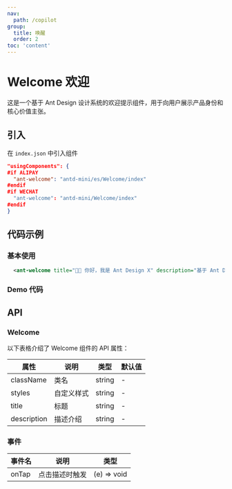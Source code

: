 ```yaml
---
nav:
  path: /copilot
group:
  title: 唤醒
  order: 2
toc: 'content'
---
```


# Welcome 欢迎

这是一个基于 Ant Design 设计系统的欢迎提示组件，用于向用户展示产品身份和核心价值主张。

## 引入

在 `index.json` 中引入组件

```json
"usingComponents": {
#if ALIPAY
  "ant-welcome": "antd-mini/es/Welcome/index"
#endif
#if WECHAT
  "ant-welcome": "antd-mini/Welcome/index"
#endif
}
```

## 代码示例

### 基本使用
```xml
  <ant-welcome title="👋🏻 你好，我是 Ant Design X" description="基于 Ant Design 的 AGI 产品界面解决方案，创造更美好的智能视界～" />
```

### Demo 代码

<code src='../../copilot-demo/pages/Welcome/index'></code>

## API

### Welcome

以下表格介绍了 Welcome 组件的 API 属性：

| 属性      | 说明     | 类型                     | 默认值 |
| --------- | -------- | ------------------------ | ------ |
| className | 类名     | string                   | -      |
| styles      | 自定义样式 | string | -      |
| title      | 标题 | string | -      |
| description      | 描述介绍 | string | -      |


### 事件

| 事件名 | 说明 | 类型 |
| --- | --- | --- |
| onTap | 点击描述时触发 | (e) => void |
